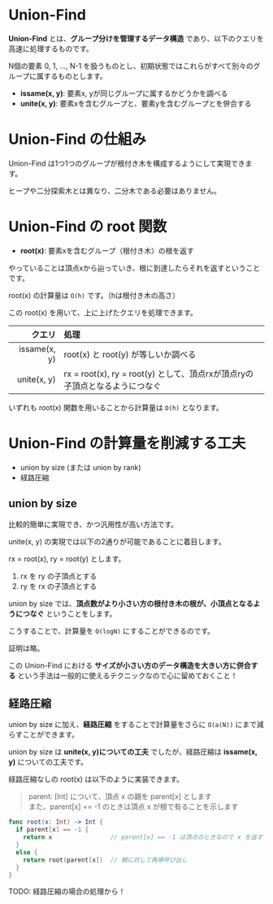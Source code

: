 # Union-Find

**Union-Find** とは、**グループ分けを管理するデータ構造** であり、以下のクエリを高速に処理するものです。

N個の要素 0, 1, ..., N-1 を扱うものとし、初期状態ではこれらがすべて別々のグループに属するものとします。

- **issame(x, y)**: 要素x, yが同じグループに属するかどうかを調べる
- **unite(x, y)**: 要素xを含むグループと、要素yを含むグループとを併合する

# Union-Find の仕組み

Union-Find は1つ1つのグループが根付き木を構成するようにして実現できます。

ヒープや二分探索木とは異なり、二分木である必要はありません。

# Union-Find の root 関数

- **root(x)**: 要素xを含むグループ（根付き木）の根を返す

やっていることは頂点xから辿っていき、根に到達したらそれを返すということです。

root(x) の計算量は `O(h)` です。（hは根付き木の高さ）

この root(x) を用いて、上に上げたクエリを処理できます。

|クエリ|処理|
|---:|:---|
|issame(x, y)|root(x) と root(y) が等しいか調べる|
|unite(x, y)|rx = root(x), ry = root(y) として、頂点rxが頂点ryの子頂点となるようにつなぐ|

いずれも root(x) 関数を用いることから計算量は `O(h)` となります。

# Union-Find の計算量を削減する工夫

- union by size (または union by rank)
- 経路圧縮

## union by size

比較的簡単に実現でき、かつ汎用性が高い方法です。

unite(x, y) の実現では以下の2通りが可能であることに着目します。

rx = root(x), ry = root(y) とします。

1. rx を ry の子頂点とする
2. ry を rx の子頂点とする

union by size では、**頂点数がより小さい方の根付き木の根が、小頂点となるようにつなぐ** ということをします。

こうすることで、計算量を `O(logN)` にすることができるのです。

証明は略。

この Union-Find における **サイズが小さい方のデータ構造を大きい方に併合する** という手法は一般的に使えるテクニックなので心に留めておくこと！

## 経路圧縮

union by size に加え、**経路圧縮** をすることで計算量をさらに `O(a(N))` にまで減らすことができます。

union by size は **unite(x, y)についての工夫** でしたが、経路圧縮は **issame(x, y)** についての工夫です。

経路圧縮なしの root(x) は以下のように実装できます。

> parent: [Int] について、頂点 x の親を parent[x] とします<br>
> また、parent[x] == -1 のときは頂点 x が根で有ることを示します

```swift
func root(x: Int) -> Int {
  if parent[x] == -1 {
    return x                // parent[x] == -1 は頂点のときなので x を返す
  }
  else {
    return root(parent[x])  // 親に対して再帰呼び出し
  }
}
```

TODO: 経路圧縮の場合の処理から！

